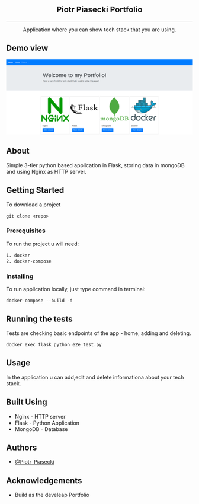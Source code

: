 
<h2 align="center">Piotr Piasecki Portfolio</h2>

---
<p align="center"> Application where you can show tech stack that you are using.
    <br> 
</p>

## Demo view

![Demo view](demo.png?raw=true "Demo view")

##  About 

Simple 3-tier python based application in Flask, storing data in mongoDB and using Nginx as HTTP server.

##  Getting Started 
 To download a project

```
git clone <repo>
```

### Prerequisites

To run the project u will need:

```
1. docker
2. docker-compose
```

### Installing

To run application locally, just type command in terminal:

```
docker-compose --build -d
```

##  Running the tests 

Tests are checking basic endpoints of the app - home, adding and deleting.

```
docker exec flask python e2e_test.py
```

##  Usage 

In the application u can add,edit and delete informationa about your tech stack.

##  Built Using 
-  Nginx - HTTP server
-  Flask - Python Application
-  MongoDB - Database

##  Authors 

- [@Piotr_Piasecki](https://github.com/piaseckip) 


##  Acknowledgements 

- Build as the develeap Portfolio
